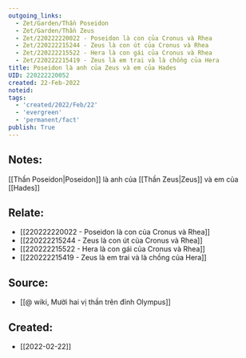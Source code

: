 ```yaml
---
outgoing_links:
  - Zet/Garden/Thần Poseidon
  - Zet/Garden/Thần Zeus
  - Zet/220222220022 - Poseidon là con của Cronus và Rhea
  - Zet/220222215244 - Zeus là con út của Cronus và Rhea
  - Zet/220222215522 - Hera là con gái của Cronus và Rhea
  - Zet/220222215419 - Zeus là em trai và là chồng của Hera
title: Poseidon là anh của Zeus và em của Hades
UID: 220222220052
created: 22-Feb-2022
noteid:
tags:
  - 'created/2022/Feb/22'
  - 'evergreen'
  - 'permanent/fact'
publish: True
---
```

## Notes:
[[Thần Poseidon|Poseidon]] là anh của [[Thần Zeus|Zeus]] và em của [[Hades]]

## Relate:
- [[220222220022 - Poseidon là con của Cronus và Rhea]]
- [[220222215244 - Zeus là con út của Cronus và Rhea]]
- [[220222215522 - Hera là con gái của Cronus và Rhea]]
- [[220222215419 - Zeus là em trai và là chồng của Hera]]

## Source:
- [[@ wiki, Mười hai vị thần trên đỉnh Olympus]]





## Created:
- [[2022-02-22]]
